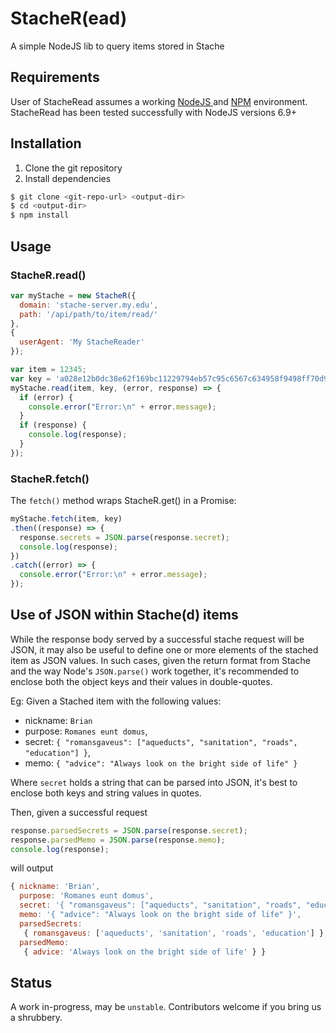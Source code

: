 # StacheR(ead)

A simple NodeJS lib to query items stored in Stache

## Requirements

User of StacheRead assumes a working [NodeJS ](https://nodejs.org/) and [NPM](https://www.npmjs.com/) environment.
StacheRead has been tested successfully with NodeJS versions 6.9+

## Installation

1. Clone the git repository
2. Install dependencies

```sh
$ git clone <git-repo-url> <output-dir>
$ cd <output-dir>
$ npm install
```

## Usage

### StacheR.read()

```javascript
var myStache = new StacheR({
  domain: 'stache-server.my.edu',
  path: '/api/path/to/item/read/'
},
{
  userAgent: 'My StacheReader'
});

var item = 12345;
var key = 'a028e12b0dc38e62f169bc11229794eb57c95c6567c634958f9498ff70d97d70';
myStache.read(item, key, (error, response) => {
  if (error) {
    console.error("Error:\n" + error.message);
  }
  if (response) {
    console.log(response);
  }
});
```

### StacheR.fetch()

The `fetch()` method wraps StacheR.get() in a Promise:

```javascript
myStache.fetch(item, key)
.then((response) => {
  response.secrets = JSON.parse(response.secret);
  console.log(response);
})
.catch((error) => {
  console.error("Error:\n" + error.message);
});
```

## Use of JSON within Stache(d) items

While the response body served by a successful stache request will be JSON, it may also be useful to define one or more elements of the stached item as JSON values. In such cases, given the return format from Stache and the way Node's `JSON.parse()` work together, it's recommended to enclose both the object keys and their values in double-quotes.

Eg: Given a Stached item with the following values:

- nickname: `Brian`
- purpose: `Romanes eunt domus`,
- secret: `{ "romansgaveus": ["aqueducts", "sanitation", "roads", "education"] }`,
- memo: `{ "advice": "Always look on the bright side of life" }`

Where `secret` holds a string that can be parsed into JSON, it's best to enclose both keys and string values in quotes.

Then, given a successful request

```javascript
response.parsedSecrets = JSON.parse(response.secret);
response.parsedMemo = JSON.parse(response.memo);
console.log(response);
```

will output

```javascript
{ nickname: 'Brian',
  purpose: 'Romanes eunt domus',
  secret: '{ "romansgaveus": ["aqueducts", "sanitation", "roads", "education"] }',
  memo: '{ "advice": "Always look on the bright side of life" }',
  parsedSecrets:
   { romansgaveus: ['aqueducts', 'sanitation', 'roads', 'education'] },
  parsedMemo:
   { advice: 'Always look on the bright side of life' } }
```

## Status

A work in-progress, may be `unstable`. Contributors welcome if you bring us a shrubbery.
